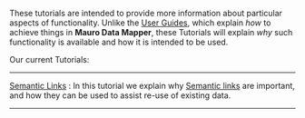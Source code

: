 These tutorials are intended to provide more information about particular aspects of functionality. Unlike the 
[User Guides](../user-guides/introduction.md), which explain _how_ to achieve things in **Mauro Data Mapper**, these Tutorials will explain _why_ such 
functionality is available and how it is intended to be used.

Our current Tutorials:

---

[Semantic Links](semantic-links.md)
:  In this tutorial we explain why [Semantic links](../glossary/semantic-links/semantic-links.md) are important, and how they can be used to assist re-use of existing data.

---

   

